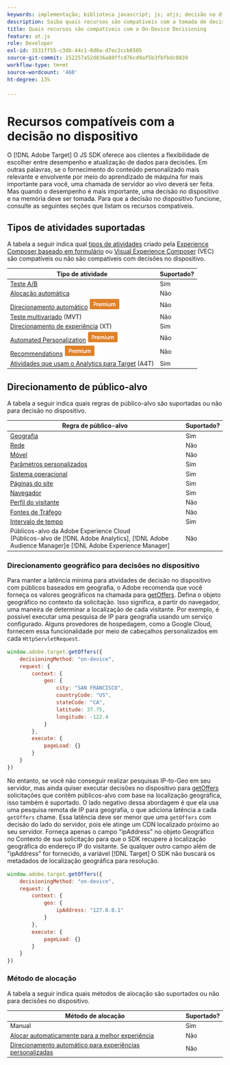 ```yaml
---
keywords: implementação; biblioteca javascript; js; atjs; decisão no dispositivo; no device decisioning; recursos compatíveis
description: Saiba quais recursos são compatíveis com a tomada de decisão no dispositivo.
title: Quais recursos são compatíveis com o On-Device Decisioning
feature: at.js
role: Developer
exl-id: 3531ff55-c3db-44c1-8d0a-d7ec2ccb6505
source-git-commit: 152257a52d836a88ffcd76cd9af5b3fbfbdc0839
workflow-type: tm+mt
source-wordcount: '460'
ht-degree: 13%

---
```


# Recursos compatíveis com a decisão no dispositivo

O [!DNL Adobe Target] O JS SDK oferece aos clientes a flexibilidade de escolher entre desempenho e atualização de dados para decisões. Em outras palavras, se o fornecimento do conteúdo personalizado mais relevante e envolvente por meio do aprendizado de máquina for mais importante para você, uma chamada de servidor ao vivo deverá ser feita. Mas quando o desempenho é mais importante, uma decisão no dispositivo e na memória deve ser tomada. Para que a decisão no dispositivo funcione, consulte as seguintes seções que listam os recursos compatíveis.

## Tipos de atividades suportadas

A tabela a seguir indica qual [tipos de atividades](/help/main/c-activities/target-activities-guide.md) criado pela [Experience Composer baseado em formulário](/help/main/c-experiences/form-experience-composer.md) ou [Visual Experience Composer](/help/main/c-experiences/c-visual-experience-composer/visual-experience-composer.md) (VEC) são compatíveis ou não são compatíveis com decisões no dispositivo.

| Tipo de atividade | Suportado? |
| --- | --- |
| [Teste A/B](/help/main/c-activities/t-test-ab/test-ab.md) | Sim |
| [Alocação automática](/help/main/c-activities/automated-traffic-allocation/automated-traffic-allocation.md) | Não |
| [Direcionamento automático](/help/main/c-activities/auto-target/auto-target-to-optimize.md) ![Premium](/help/main/assets/premium.png) | Não |
| [Teste multivariado](/help/main/c-activities/c-multivariate-testing/multivariate-testing.md) (MVT) | Não |
| [Direcionamento de experiência](/help/main/c-activities/t-experience-target/experience-target.md) (XT) | Sim |
| [Automated Personalization](/help/main/c-activities/t-automated-personalization/automated-personalization.md) ![Premium](/help/main/assets/premium.png) | Não |
| [Recommendations](/help/main/c-recommendations/recommendations.md) ![Premium](/help/main/assets/premium.png) | Não |
| [Atividades que usam o Analytics para Target](/help/main/c-integrating-target-with-mac/a4t/a4t.md) (A4T) | Sim |

## Direcionamento de público-alvo

A tabela a seguir indica quais regras de público-alvo são suportadas ou não para decisão no dispositivo.

| Regra de público-alvo | Suportado? |
| --- | --- |
| [Geografia](/help/main/c-target/c-audiences/c-target-rules/geo.md) | Sim |
| [Rede](/help/main/c-target/c-audiences/c-target-rules/network.md) | Não |
| [Móvel](/help/main/c-target/c-audiences/c-target-rules/mobile.md) | Não |
| [Parâmetros personalizados](/help/main/c-target/c-audiences/c-target-rules/custom-parameters.md) | Sim |
| [Sistema operacional](/help/main/c-target/c-audiences/c-target-rules/operating-system.md) | Sim |
| [Páginas do site](/help/main/c-target/c-audiences/c-target-rules/site-pages.md) | Sim |
| [Navegador](/help/main/c-target/c-audiences/c-target-rules/browser.md) | Sim |
| [Perfil do visitante](/help/main/c-target/c-audiences/c-target-rules/visitor-profile.md) | Não |
| [Fontes de Tráfego](/help/main/c-target/c-audiences/c-target-rules/traffic-sources.md) | Não |
| [Intervalo de tempo](/help/main/c-target/c-audiences/c-target-rules/time-frame.md) | Sim |
| Públicos-alvo da Adobe Experience Cloud<br>(Públicos-alvo de [!DNL Adobe Analytics], [!DNL Adobe Audience Manager]e [!DNL Adobe Experience Manager] | Não |

### Direcionamento geográfico para decisões no dispositivo

Para manter a latência mínima para atividades de decisão no dispositivo com públicos baseados em geografia, o Adobe recomenda que você forneça os valores geográficos na chamada para [getOffers](/help/main/c-implementing-target/c-implementing-target-for-client-side-web/adobe-target-getoffers-atjs-2.md). Defina o objeto geográfico no contexto da solicitação. Isso significa, a partir do navegador, uma maneira de determinar a localização de cada visitante. Por exemplo, é possível executar uma pesquisa de IP para geografia usando um serviço configurado. Alguns provedores de hospedagem, como a Google Cloud, fornecem essa funcionalidade por meio de cabeçalhos personalizados em cada `HttpServletRequest`.

```javascript
window.adobe.target.getOffers({ 
	decisioningMethod: "on-device", 
	request: { 
		context: { 
			geo: { 
				city: "SAN FRANCISCO", 
				countryCode: "US", 
				stateCode: "CA", 
				latitude: 37.75, 
				longitude: -122.4 
			} 
		}, 
		execute: { 
			pageLoad: {} 
		} 
	} 
})
```

No entanto, se você não conseguir realizar pesquisas IP-to-Geo em seu servidor, mas ainda quiser executar decisões no dispositivo para [getOffers](/help/main/c-implementing-target/c-implementing-target-for-client-side-web/adobe-target-getoffers-atjs-2.md) solicitações que contêm públicos-alvo com base na localização geográfica, isso também é suportado. O lado negativo dessa abordagem é que ela usa uma pesquisa remota de IP para geografia, o que adiciona latência a cada `getOffers` chame. Essa latência deve ser menor que uma `getOffers` com decisão do lado do servidor, pois ele atinge um CDN localizado próximo ao seu servidor. Forneça apenas o campo &quot;ipAddress&quot; no objeto Geográfico no Contexto de sua solicitação para que o SDK recupere a localização geográfica do endereço IP do visitante. Se qualquer outro campo além de &quot;ipAddress&quot; for fornecido, a variável [!DNL Target] O SDK não buscará os metadados de localização geográfica para resolução.

```javascript
window.adobe.target.getOffers({ 
	decisioningMethod: "on-device", 
	request: { 
		context: { 
			geo: { 
				ipAddress: "127.0.0.1" 
			} 
		}, 
		execute: { 
			pageLoad: {} 
		} 
	} 
})
```

### Método de alocação

A tabela a seguir indica quais métodos de alocação são suportados ou não para decisões no dispositivo.

| Método de alocação | Suportado? |
| --- | --- |
| Manual | Sim |
| [Alocar automaticamente para a melhor experiência](/help/main/c-activities/automated-traffic-allocation/automated-traffic-allocation.md) | Não |
| [Direcionamento automático para experiências personalizadas](/help/main/c-activities/auto-target/auto-target-to-optimize.md) | Não |
